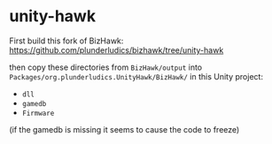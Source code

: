 # unity-hawk

First build this fork of BizHawk: https://github.com/plunderludics/bizhawk/tree/unity-hawk

then copy these directories from `BizHawk/output` into `Packages/org.plunderludics.UnityHawk/BizHawk/` in this Unity project:
 - `dll`
 - `gamedb`
 - `Firmware`

(if the gamedb is missing it seems to cause the code to freeze)
